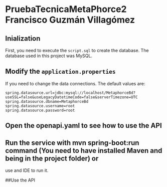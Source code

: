 # PruebaTecnicaMetaPhorce2 Francisco Guzmán Villagómez

## Inialization

First, you need to execute the `script.sql` to create the database. The database used in this project was MySQL.

## Modify the `application.properties`

If you need to change the data connections. The default values are:

```
spring.datasource.url=jdbc:mysql://localhost/MetaphorceBd?useSSL=false&useLegacyDatetimeCode=false&serverTimezone=UTC
spring.datasource.dbname=MetaphorceBd
spring.datasource.username=root
spring.datasource.password=root

```
## Open the openapi.yaml to see how to use the API

## Run the service with mvn spring-boot:run command (You need to have installed Maven and being in the project folder) or 
use and IDE to run it.

##Use the API